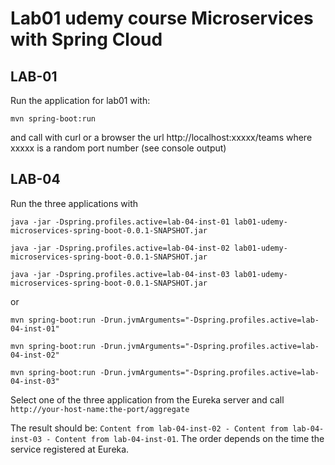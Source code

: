 # Lab01 udemy course Microservices with Spring Cloud

## LAB-01

Run the application for lab01 with:

`mvn spring-boot:run`

and call with curl or a browser the url http://localhost:xxxxx/teams where xxxxx is a random port number (see console output)

## LAB-04

Run the three applications with

`java -jar -Dspring.profiles.active=lab-04-inst-01 lab01-udemy-microservices-spring-boot-0.0.1-SNAPSHOT.jar`

`java -jar -Dspring.profiles.active=lab-04-inst-02 lab01-udemy-microservices-spring-boot-0.0.1-SNAPSHOT.jar`

`java -jar -Dspring.profiles.active=lab-04-inst-03 lab01-udemy-microservices-spring-boot-0.0.1-SNAPSHOT.jar`

or 

`mvn spring-boot:run -Drun.jvmArguments="-Dspring.profiles.active=lab-04-inst-01"`

`mvn spring-boot:run -Drun.jvmArguments="-Dspring.profiles.active=lab-04-inst-02"`

`mvn spring-boot:run -Drun.jvmArguments="-Dspring.profiles.active=lab-04-inst-03"`

Select one of the three application from the Eureka server and call
`http://your-host-name:the-port/aggregate`

The result should be: `Content from lab-04-inst-02 - Content from lab-04-inst-03 - Content from lab-04-inst-01`. The order depends on the 
time the service registered at Eureka.